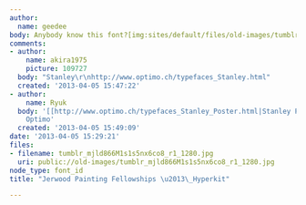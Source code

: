 ```yaml
---
author:
  name: geedee
body: Anybody know this font?[img:sites/default/files/old-images/tumblr_mjld866M1s1s5nx6co8_r1_1280_4863.jpg]
comments:
- author:
    name: akira1975
    picture: 109727
  body: "Stanley\r\nhttp://www.optimo.ch/typefaces_Stanley.html"
  created: '2013-04-05 15:47:22'
- author:
    name: Ryuk
  body: '[[http://www.optimo.ch/typefaces_Stanley_Poster.html|Stanley Poster]] by
    Optimo'
  created: '2013-04-05 15:49:09'
date: '2013-04-05 15:29:21'
files:
- filename: tumblr_mjld866M1s1s5nx6co8_r1_1280.jpg
  uri: public://old-images/tumblr_mjld866M1s1s5nx6co8_r1_1280.jpg
node_type: font_id
title: "Jerwood Painting Fellowships \u2013\_Hyperkit"

---
```

